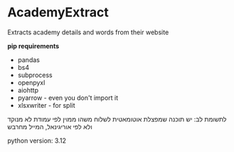 # AcademyExtract
Extracts academy details and words from their website

**pip requirements**
* pandas
* bs4
* subprocess
* openpyxl
* aiohttp
* pyarrow - even you don't import it
* xlsxwriter - for split

לתשומת לב:
יש תוכנה שמפצלת אוטומאטית
לשלוח משהו ממוין לפי עמודת לא מנוקד ולא לפי אוריגינאל, המייל מחרבש


python version: 3.12

